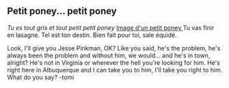 ## Petit poney... petit poney
*Tu es tout gris et tout petit petit poney*
[Image d'un petit poney ](https://lh3.googleusercontent.com/-x82qr4_xCmM/VhZYz0odw5I/AAAAAAAAXqI/zSa2vKXUuoE/s640-Ic42/pony1.0.JPG)
Tu vas finir en lasagne.
Tel est ton destin.
Bien fait pour toi, sale équidé.


Look, I'll give you Jesse Pinkman, OK? Like you said, he's the problem, he's always been the problem and without him, we would... and he's in town, alright? He's not in Virginia or wherever the hell you're looking for him. He's right here in Albuquerque and I can take you to him, I'll take you right to him. What do you say? 
-tomi

